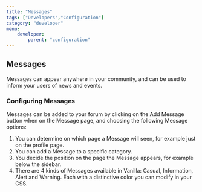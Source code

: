 ```yaml
---
title: "Messages"
tags: ["Developers","Configuration"]
category: "developer"
menu:
    developer:
        parent: "configuration"
---
```

## Messages

Messages can appear anywhere in your community, and can be used to inform your users of news and events.

### Configuring Messages

Messages can be added to your forum by clicking on the Add Message button when on the Message page, and choosing the following
Message options:

1. You can determine on which page a Message will seen, for example just on the profile page.
2. You can add a Message to a specific category.
3. You decide the position on the page the Message appears, for example below the sidebar.
4. There are 4 kinds of Messages available in Vanilla: Casual, Information, Alert and Warning. Each with a distinctive color you can modify in your CSS.
